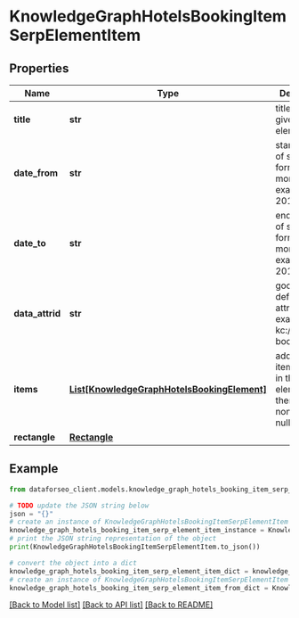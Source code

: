 # KnowledgeGraphHotelsBookingItemSerpElementItem


## Properties

Name | Type | Description | Notes
------------ | ------------- | ------------- | -------------
**title** | **str** | title of a given link element | [optional] 
**date_from** | **str** | starting date of stay in the format “year-month-date” example: 2019-11-15 | [optional] 
**date_to** | **str** | ending date of stay in the format “year-month-date” example: 2019-11-17 | [optional] 
**data_attrid** | **str** | google defined data attribute ID example: kc:/local:hotel booking | [optional] 
**items** | [**List[KnowledgeGraphHotelsBookingElement]**](KnowledgeGraphHotelsBookingElement.md) | additional items present in the element if there are none, equals null | [optional] 
**rectangle** | [**Rectangle**](Rectangle.md) |  | [optional] 

## Example

```python
from dataforseo_client.models.knowledge_graph_hotels_booking_item_serp_element_item import KnowledgeGraphHotelsBookingItemSerpElementItem

# TODO update the JSON string below
json = "{}"
# create an instance of KnowledgeGraphHotelsBookingItemSerpElementItem from a JSON string
knowledge_graph_hotels_booking_item_serp_element_item_instance = KnowledgeGraphHotelsBookingItemSerpElementItem.from_json(json)
# print the JSON string representation of the object
print(KnowledgeGraphHotelsBookingItemSerpElementItem.to_json())

# convert the object into a dict
knowledge_graph_hotels_booking_item_serp_element_item_dict = knowledge_graph_hotels_booking_item_serp_element_item_instance.to_dict()
# create an instance of KnowledgeGraphHotelsBookingItemSerpElementItem from a dict
knowledge_graph_hotels_booking_item_serp_element_item_from_dict = KnowledgeGraphHotelsBookingItemSerpElementItem.from_dict(knowledge_graph_hotels_booking_item_serp_element_item_dict)
```
[[Back to Model list]](../README.md#documentation-for-models) [[Back to API list]](../README.md#documentation-for-api-endpoints) [[Back to README]](../README.md)



